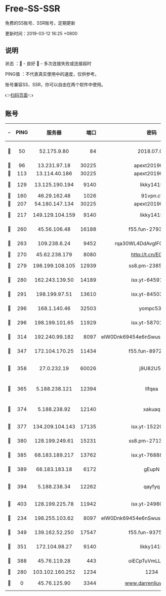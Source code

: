 # Free-SS-SSR

免费的SS账号、SSR账号，定期更新

更新时间：2019-03-12 16:25 +0800

## 说明

状态     ：🙂 - 良好 🙁 - 多次连接失败或连接超时

PING值   ：不代表真实使用中的速度，仅供参考。

账号兼容SS、SSR，你可以自由在两个软件中使用。

👉[扫码页面](https://liesauer.github.io/Free-SS-SSR/)👈

## 账号

|-|PING|服务器|端口|密码|加密方式|区域|
|:----:|:----:|:-----:|-----:|:----:|:----:|:----:|
|🙂|50|52.175.9.80|84|2018.07.07|chacha20-ietf-poly1305|HK|
|🙂|96|13.231.97.18|30225|apext2019006|chacha20|JP|
|🙂|113|13.114.40.186|30225|apext2019006|chacha20|JP|
|🙂|129|13.125.190.194|9140|likky1415|aes-256-cfb|KR|
|🙂|160|46.29.162.48|1026|91vpn.cf|rc4-md5|RU|
|🙂|207|54.180.147.134|30225|apext2019006|chacha20|KR|
|🙂|217|149.129.104.159|9140|likky1415|aes-256-cfb|HK|
|🙂|260|45.56.106.48|16188|f55.fun-27930556|aes-256-cfb|US|
|🙂|263|109.238.6.24|9452|rqa30WL4DdAvgIFG6Fs3znzTa|aes-256-cfb|FR|
|🙂|270|45.62.238.179|8080|http://t.cn/EGJIyrl|rc4-md5|CA|
|🙂|279|198.199.108.105|12939|ss8.pm-23852707|aes-256-cfb|US|
|🙂|280|162.243.139.50|14189|isx.yt-64591414|aes-256-cfb|US|
|🙂|291|198.199.97.51|13610|isx.yt-84503596|aes-256-cfb|US|
|🙂|296|168.1.140.46|32503|yompc535|aes-256-cfb|AU|
|🙂|296|198.199.101.65|11929|isx.yt-58701773|aes-256-cfb|US|
|🙂|314|192.240.99.182|8097|eIW0Dnk69454e6nSwuspv9DmS201tQ0D|aes-256-cfb|US|
|🙂|347|172.104.170.25|11434|f55.fun-89729095|aes-256-cfb|SG|
|🙂|358|27.0.232.19|60026|j9U82U53|xchacha20-ietf-poly1305|HK|
|🙂|365|5.188.238.121|12394|llfqea|chacha20-ietf-poly1305|BR|
|🙂|374|5.188.238.92|12140|xakuaq|chacha20-ietf-poly1305|BR|
|🙂|377|134.209.104.143|17135|isx.yt-15220743|aes-256-cfb|SG|
|🙂|380|128.199.249.61|15231|ss8.pm-27130247|aes-256-cfb|SG|
|🙂|385|68.183.189.217|13762|isx.yt-76888960|aes-256-cfb|SG|
|🙂|389|68.183.183.18|6172|gEupN|aes-256-cfb|SG|
|🙂|394|5.188.238.34|12262|qayfyq|chacha20-ietf-poly1305|BR|
|🙂|403|128.199.225.78|11942|isx.yt-24980353|aes-256-cfb|SG|
|🙂|234|198.255.103.62|8097|eIW0Dnk69454e6nSwuspv9DmS201tQ0D|aes-256-cfb|US|
|🙂|349|139.162.52.250|17547|f55.fun-93753526|aes-256-cfb|SG|
|🙂|351|172.104.98.27|9140|likky1415|aes-256-cfb|JP|
|🙂|388|45.76.119.28|443|oiECpTuVmLLxk4Ts|aes-256-cfb|AU|
|🙁|280|103.102.160.252|1234|1234|rc4-md5|JP|
|🙁|0|45.76.125.90|3344|www.darrenliuwei.com|aes-256-cfb|AU|
